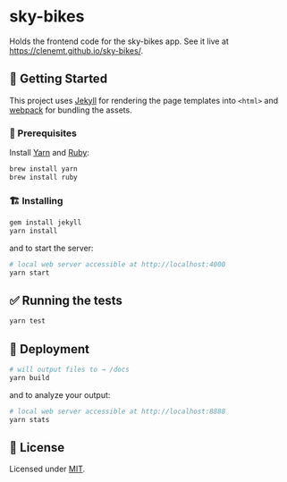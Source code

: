 # sky-bikes

Holds the frontend code for the sky-bikes app. See it live at https://clenemt.github.io/sky-bikes/.

## :tada: Getting Started

This project uses [Jekyll](https://jekyllrb.com/) for rendering the page templates into `<html>` and [webpack](https://webpack.js.org/) for bundling the assets.

### :memo: Prerequisites

Install [Yarn](https://github.com/yarnpkg/yarn) and [Ruby](https://www.ruby-lang.org/en/):

```sh
brew install yarn
brew install ruby
```

### :building_construction: Installing

```sh
gem install jekyll
yarn install
```

and to start the server:

```sh
# local web server accessible at http://localhost:4000
yarn start
```

## :white_check_mark: Running the tests

```sh
yarn test
```

## :rocket: Deployment

```sh
# will output files to → /docs
yarn build
```

and to analyze your output:

```sh
# local web server accessible at http://localhost:8888
yarn stats
```

## :page_facing_up: License

Licensed under [MIT](LICENSE.md).
